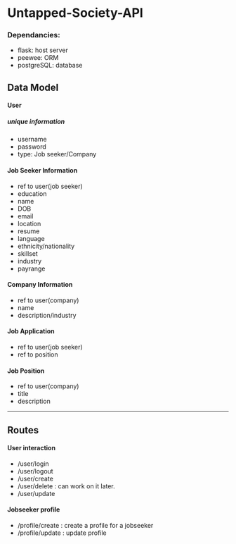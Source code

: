 # Untapped-Society-API
### Dependancies: 
- flask: host server
- peewee: ORM
- postgreSQL: database
## Data Model
#### User
##### unique information
- username
- password
- type: Job seeker/Company

#### Job Seeker Information
- ref to user(job seeker)
- education
- name
- DOB
- email
- location
- resume
- language
- ethnicity/nationality
- skillset
- industry
- payrange

#### Company Information
- ref to user(company)
- name
- description/industry

#### Job Application
- ref to user(job seeker)
- ref to position

#### Job Position
- ref to user(company)
- title
- description

---

## Routes
#### User interaction
- /user/login
- /user/logout
- /user/create
- /user/delete : can work on it later.
- /user/update

#### Jobseeker profile
- /profile/create : create a profile for a jobseeker
- /profile/update : update profile
